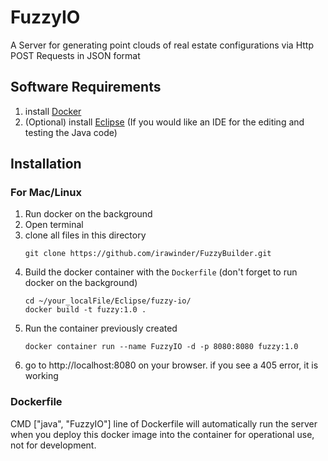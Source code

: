 FuzzyIO
=========
A Server for generating point clouds of real estate configurations via Http POST Requests in JSON format

Software Requirements
---------------
1. install [Docker](https://www.docker.com/get-started)
2. (Optional) install [Eclipse](https://www.eclipse.org) (If you would like an IDE for the editing and testing the Java code)

Installation
------------

### For Mac/Linux
1. Run docker on the background
2. Open terminal
3. clone all files in this directory
    ```
    git clone https://github.com/irawinder/FuzzyBuilder.git
    ```
4. Build the docker container with the `Dockerfile` (don't forget to run docker on the background)
    ```
    cd ~/your_localFile/Eclipse/fuzzy-io/
    docker build -t fuzzy:1.0 .
    ```
5. Run the container previously created
    ```
    docker container run --name FuzzyIO -d -p 8080:8080 fuzzy:1.0
    ```
6. go to http://localhost:8080 on your browser. if you see a 405 error, it is working

### Dockerfile
CMD ["java", "FuzzyIO"] line of Dockerfile
will automatically run the server when you deploy
this docker image into the container for operational use, not for development.
